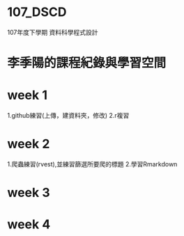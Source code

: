 # 107_DSCD
107年度下學期 資料科學程式設計
# 李季陽的課程紀錄與學習空間
# week 1
1.github練習(上傳，建資料夾，修改)
2.r複習
# week 2
1.爬蟲練習(rvest),並練習篩選所要爬的標題
2.學習Rmarkdown
# week 3

# week 4
